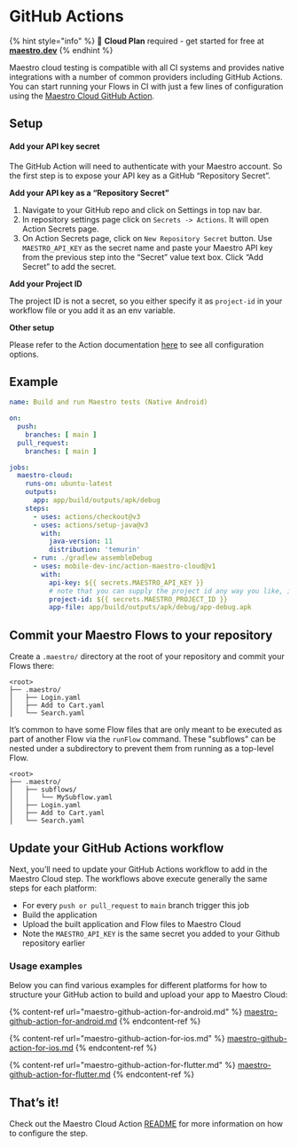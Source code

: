 # GitHub Actions

{% hint style="info" %}
🚀 **Cloud Plan** required - get started for free at [**maestro.dev**](https://www.maestro.dev/)
{% endhint %}

Maestro cloud testing is compatible with all CI systems and provides native integrations with a number of common providers including GitHub Actions. You can start running your Flows in CI with just a few lines of configuration using the [Maestro Cloud GitHub Action](http://github.com/mobile-dev-inc/action-maestro-cloud).

## Setup

#### Add your API key secret

The GitHub Action will need to authenticate with your Maestro account. So the first step is to expose your API key as a GitHub “Repository Secret”.

**Add your API key as a “Repository Secret”**

1. Navigate to your GitHub repo and click on Settings in top nav bar.
2. In repository settings page click on `Secrets -> Actions`. It will open Action Secrets page.
3. On Action Secrets page, click on `New Repository Secret` button. Use `MAESTRO_API_KEY` as the secret name and paste your Maestro API key from the previous step into the “Secret” value text box. Click “Add Secret” to add the secret.

**Add your Project ID**

The project ID is not a secret, so you either specify it as `project-id` in your workflow file or you add it as an env variable.

**Other setup**

Please refer to the Action documentation [here](https://github.com/marketplace/actions/maestro-cloud-upload-action) to see all configuration options.

## Example

```yaml
name: Build and run Maestro tests (Native Android)

on:
  push:
    branches: [ main ]
  pull_request:
    branches: [ main ]

jobs:
  maestro-cloud:
    runs-on: ubuntu-latest
    outputs:
      app: app/build/outputs/apk/debug
    steps:
      - uses: actions/checkout@v3
      - uses: actions/setup-java@v3
        with:
          java-version: 11
          distribution: 'temurin'
      - run: ./gradlew assembleDebug
      - uses: mobile-dev-inc/action-maestro-cloud@v1
        with:
          api-key: ${{ secrets.MAESTRO_API_KEY }}
          # note that you can supply the project id any way you like, it is not secret
          project-id: ${{ secrets.MAESTRO_PROJECT_ID }}
          app-file: app/build/outputs/apk/debug/app-debug.apk
```

## Commit your Maestro Flows to your repository

Create a `.maestro/` directory at the root of your repository and commit your Flows there:

```
<root>
├── .maestro/
│   ├── Login.yaml
│   ├── Add to Cart.yaml
│   └── Search.yaml
```

It’s common to have some Flow files that are only meant to be executed as part of another Flow via the `runFlow` command. These "subflows" can be nested under a subdirectory to prevent them from running as a top-level Flow.

```
<root>
├── .maestro/
│   ├── subflows/
│   │   └── MySubflow.yaml
│   ├── Login.yaml
│   ├── Add to Cart.yaml
│   └── Search.yaml
```

## Update your GitHub Actions workflow

Next, you’ll need to update your GitHub Actions workflow to add in the Maestro Cloud step. The workflows above execute generally the same steps for each platform:

* For every `push or pull_request` to `main` branch trigger this job
* Build the application
* Upload the built application and Flow files to Maestro Cloud
* Note the `MAESTRO_API_KEY` is the same secret you added to your Github repository earlier

### Usage examples

Below you can find various examples for different platforms for how to structure your GitHub action to build and upload your app to Maestro Cloud:

{% content-ref url="maestro-github-action-for-android.md" %}
[maestro-github-action-for-android.md](maestro-github-action-for-android.md)
{% endcontent-ref %}

{% content-ref url="maestro-github-action-for-ios.md" %}
[maestro-github-action-for-ios.md](maestro-github-action-for-ios.md)
{% endcontent-ref %}

{% content-ref url="maestro-github-action-for-flutter.md" %}
[maestro-github-action-for-flutter.md](maestro-github-action-for-flutter.md)
{% endcontent-ref %}

## That’s it!

Check out the Maestro Cloud Action [README](https://github.com/mobile-dev-inc/action-maestro-cloud) for more information on how to configure the step.
